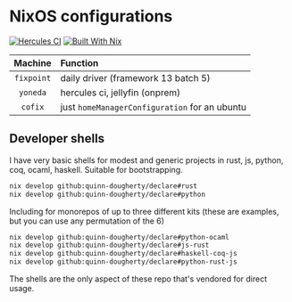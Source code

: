 # NixOS configurations

[![Hercules CI][hci badge]][hci link]
[![Built With Nix][bwn badge]][bwn link]

[bwn badge]: https://builtwithnix.org/badge.svg
[bwn link]: https://builtwithnix.org
[hci badge]: https://hercules-ci.com/api/v1/site/github/account/quinn-dougherty/project/declare/badge
[hci link]: https://hercules-ci.com/github/quinn-dougherty/declare/status

|  Machine   | Function                                      |
| :--------: | :-------------------------------------------- |
| `fixpoint` | daily driver (framework 13 batch 5)           |
|  `yoneda`  | hercules ci, jellyfin (onprem)                |
|  `cofix`   | just `homeManagerConfiguration` for an ubuntu |

## Developer shells

I have very basic shells for modest and generic projects in rust, js, python, coq, ocaml, haskell. Suitable for bootstrapping.

```sh
nix develop github:quinn-dougherty/declare#rust
nix develop github:quinn-dougherty/declare#python
```

Including for monorepos of up to three different kits (these are examples, but you can use any permutation of the 6)

```sh
nix develop github:quinn-dougherty/declare#python-ocaml
nix develop github:quinn-dougherty/declare#js-rust
nix develop github:quinn-dougherty/declare#haskell-coq-js
nix develop github:quinn-dougherty/declare#python-rust-js
```

The shells are the only aspect of these repo that's vendored for direct usage.
